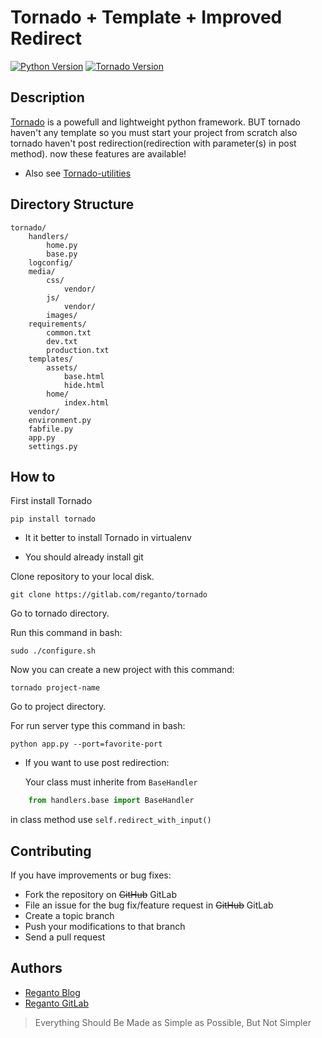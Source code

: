 # Tornado + Template + Improved Redirect
[![Python Version](https://img.shields.io/badge/python-3.7.4-green)](https://www.python.org/)
[![Tornado Version](https://img.shields.io/badge/tornado-6.0.3-green)](https://www.tornadoweb.org/en/stable/)

## Description

[Tornado](https://github.com/tornadoweb/tornado) is a powefull and lightweight python framework. BUT tornado haven't any template so you must start your project from scratch also tornado haven't post redirection(redirection with parameter(s) in post method). now these features are available!


- Also see [Tornado-utilities](https://gitlab.com/tornado-utilities)

## Directory Structure

    tornado/
        handlers/
            home.py
            base.py
        logconfig/
        media/
            css/
                vendor/
            js/
                vendor/
            images/
        requirements/
            common.txt
            dev.txt
            production.txt
        templates/
            assets/
                base.html
                hide.html
            home/
                index.html
        vendor/
        environment.py
        fabfile.py
        app.py
        settings.py


## How to

First install Tornado

    pip install tornado

* It it better to install Tornado in virtualenv

* You should already install git

Clone repository to your local disk.

    git clone https://gitlab.com/reganto/tornado

Go to tornado directory.

Run this command in bash:

    sudo ./configure.sh

Now you can create a new project with this command:

    tornado project-name

Go to project directory.

For run server type this command in bash:

    python app.py --port=favorite-port  

* If you want to use post redirection:

  Your class must inherite from `BaseHandler`

```python
    from handlers.base import BaseHandler
```

in class method use `self.redirect_with_input()`


## Contributing

If you have improvements or bug fixes:

* Fork the repository on ~~GitHub~~ GitLab
* File an issue for the bug fix/feature request in ~~GitHub~~ GitLab
* Create a topic branch
* Push your modifications to that branch
* Send a pull request

## Authors

* [Reganto Blog](http://www.reganto.blog.ir)
* [Reganto GitLab](https://gitlab.com/reganto/)


> Everything Should Be Made as Simple as Possible, But Not Simpler